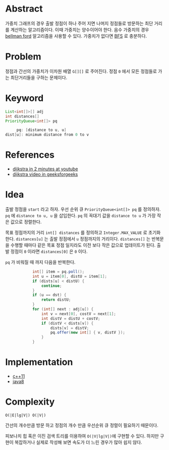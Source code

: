 # Abstract

가중치 그래프의 경우 출발 정점이 하나 주어 지면 나머지 정점들로 방문하는 최단
거리를 계산하는 알고리즘이다. 이때 가중치는 양수이어야 한다. 음수 가중치의 경우
[bellman ford](/fundamentals/graph/bellmanford/README.md) 알고리즘을 사용할 수
있다. 가중치가 없다면 [BFS](/fundamentals/graph/bfs/README.md) 로 충분하다.

# Problem

정점과 간선의 가중치가 이차원 배열 `G[][]` 로 주어진다. 정점 `0` 에서 모든
정점들로 가는 최단거리들을 구하는 문제이다.

# Keyword

```java
List<int[]>[] adj
int distances[]
PriorityQueue<int[]> pq

     pq: [distance to u, u]
dist[u]: minimum distance from 0 to v
```

# References

* [dijkstra in 2 minutes at youtube](https://www.youtube.com/watch?v=_lHSawdgXpI)
* [dijkstra video in geeksforgeeks](https://www.youtube.com/embed/gdmfOwyQlcI)

# Idea

출발 정점을 `start` 라고 하자. 우선 순위 큐 `PriorityQueue<int[]> pq` 를
정의하자. `pq` 에 `distance to u, u` 을 삽입한다. `pq` 의 꼭대기 값을 
`distance to u` 가 가장 작은 값으로 정렬한다.  

목표 정점까지의 거리 `int[] distances` 를 정의하고 `Integer.MAX_VALUE` 로
초기화한다. `distances[u]` 는 출발 정점에서 `u` 정점까지의 거리이다.
`distances[]` 는 반복문을 수행할 때마다 같은 목표 정점 일지라도 이전 보다 작은
값으로 업데이트가 된다. 출발 정점이 `0` 이라면 `distances[0]` 은 `0` 이다.

`pq` 가 비워질 때 까지 다음을 반복한다.

```java
            int[] item = pq.poll();
            int u = item[0], distU = item[1];
            if (dists[u] < distU) {
                continue;
            }
            if (u == dst) {
                return distU;
            }
            for (int[] next : adj[u]) {
                int v = next[0], costV = next[1];
                int distV = distU + costV;
                if (distV < dists[v]) {
                    dists[v] = distV;
                    pq.offer(new int[] { v, distV });
                }
            }
```

# Implementation

* [c++11](a.cpp)
* [java8](MainApp.java)

# Complexity

```
O(|E|lg|V|) O(|V|)
```

간선의 개수만큼 방문 하고 정점의 개수 만큼 우선순위 큐 정렬이 필요하기 때문이다.

피보나치 힙 혹은 이진 검색 트리를 이용하여 `O(|V|lg|V|)`에 구현할 수 있다.
하지만 구현이 복잡하거나 실제로 작성해 보면 속도가 더 느린 경우가 많아 쉽지
않다.
